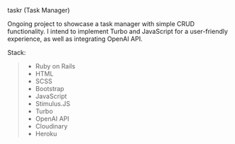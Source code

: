 taskr (Task Manager)

Ongoing project to showcase a task manager with simple CRUD functionality. I intend to implement Turbo and JavaScript for a user-friendly experience, as well as integrating OpenAI API. 

Stack:
> - Ruby on Rails
> - HTML
> - SCSS
> - Bootstrap
> - JavaScript
> - Stimulus.JS
> - Turbo
> - OpenAI API
> - Cloudinary
> - Heroku
